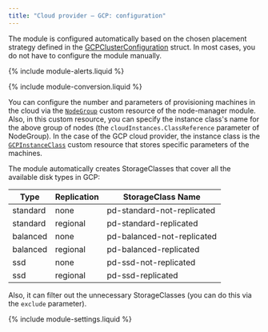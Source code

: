 ```yaml
---
title: "Cloud provider — GCP: configuration"
---
```


The module is configured automatically based on the chosen placement strategy defined in the [GCPClusterConfiguration](cluster_configuration.html) struct. In most cases, you do not have to configure the module manually.

{% include module-alerts.liquid %}

{% include module-conversion.liquid %}

You can configure the number and parameters of provisioning machines in the cloud via the [`NodeGroup`](../../modules/node-manager/cr.html#nodegroup) custom resource of the node-manager module. Also, in this custom resource, you can specify the instance class's name for the above group of nodes (the `cloudInstances.ClassReference` parameter of NodeGroup). In the case of the GCP cloud provider, the instance class is the [`GCPInstanceClass`](cr.html#gcpinstanceclass) custom resource that stores specific parameters of the machines.

The module automatically creates StorageClasses that cover all the available disk types in GCP:

| Type | Replication | StorageClass Name |
|---|---|---|
| standard | none | pd-standard-not-replicated |
| standard | regional | pd-standard-replicated |
| balanced | none | pd-balanced-not-replicated |
| balanced | regional | pd-balanced-replicated |
| ssd | none | pd-ssd-not-replicated |
| ssd | regional | pd-ssd-replicated |

Also, it can filter out the unnecessary StorageClasses (you can do this via the `exclude` parameter).

{% include module-settings.liquid %}
